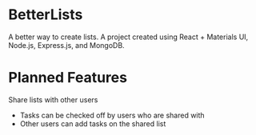 # BetterLists
A better way to create lists.
A project created using React + Materials UI, Node.js, Express.js, and MongoDB.

# Planned Features
Share lists with other users
* Tasks can be checked off by users who are shared with
* Other users can add tasks on the shared list
